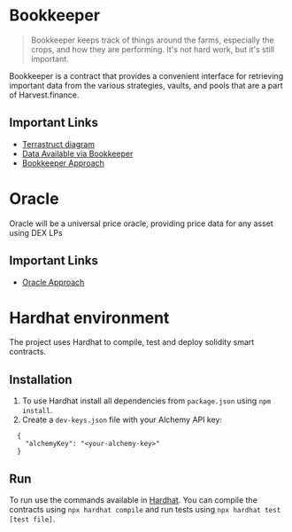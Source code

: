 # Bookkeeper

> Bookkeeper keeps track of things around the farms, especially the crops, and how they are performing. It's not hard work, but it's still important.

Bookkeeper is a contract that provides a convenient interface for retrieving important data from the various strategies, vaults, and pools that are a part of Harvest.finance.

## Important Links

- [Terrastruct diagram](https://app.terrastruct.com/diagrams/630052376)
- [Data Available via Bookkeeper](BookkeeperData.md)
- [Bookkeeper Approach](BookkeeperApproach.md)

# Oracle

Oracle will be a universal price oracle, providing price data for any asset using DEX LPs

## Important Links

- [Oracle Approach](OracleApproach.md)

# Hardhat environment

The project uses Hardhat to compile, test and deploy solidity smart contracts.

## Installation

1. To use Hardhat install all dependencies from `package.json` using `npm install`.
2. Create a `dev-keys.json` file with your Alchemy API key:

```
  {
    "alchemyKey": "<your-alchemy-key>"
  }
```

## Run

To run use the commands available in [Hardhat](https://hardhat.org/). You can compile the contracts using `npx hardhat compile` and run tests using `npx hardhat test [test file]`.
